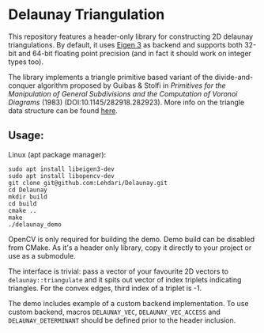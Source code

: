 Delaunay Triangulation
======================

This repository features a header-only library for constructing 2D delaunay triangulations.
By default, it uses [Eigen 3](https://eigen.tuxfamily.org/index.php) as backend and supports both 32-bit and
64-bit floating  point precision (and in fact it should work on integer types too).

The library implements a triangle primitive based variant of the divide-and-conquer algorithm proposed by
Guibas & Stolfi in *Primitives for the Manipulation of General Subdivisions and the Computation of Voronoi Diagrams*
(1983) (DOI:10.1145/282918.282923). More info on the triangle data structure can be found [here](
http://www.cs.cmu.edu/~quake/tripaper/triangle2.html).

Usage:
------

Linux (apt package manager):
```
sudo apt install libeigen3-dev
sudo apt install libopencv-dev
git clone git@github.com:Lehdari/Delaunay.git
cd Delaunay
mkdir build
cd build
cmake ..
make
./delaunay_demo
```
OpenCV is only required for building the demo. Demo build can be disabled from CMake.
As it's a header only library, copy it directly to your project or use as a submodule.

The interface is trivial: pass a vector of your favourite 2D vectors to `delaunay::triangulate` and it spits out
vector of index triplets indicating triangles. For the convex edges, third index of a triplet is -1.

The demo includes example of a custom backend implementation. To use custom backend, macros `DELAUNAY_VEC`,
`DELAUNAY_VEC_ACCESS` and `DELAUNAY_DETERMINANT` should be defined prior to the header inclusion.
